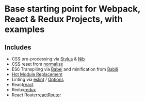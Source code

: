 # Base starting point for Webpack, React & Redux Projects, with examples 

## Includes
- CSS pre-processing via [Stylus][stylus] & [Nib][nib]
- CSS reset from [normalize][normalize]
- ES6 Transpiling via [Babel][babel] and minification from [Babili][babili]
- [Hot Module Replacement][HMR]
- Linting via [eslint][eslint] / [Options][eslint-options]
- React[react][react]
- Redux[redux][redux]
- React Router[reactRouter][reactRouter]



[HMR]: <https://webpack.js.org/concepts/hot-module-replacement/>
[normalize]:<https://github.com/necolas/normalize.css>
[stylus]:<http://stylus-lang.com/>
[nib]:<https://tj.github.io/nib/>
[babel]:<https://babeljs.io/>
[babili]: <https://github.com/babel/babili>
[eslint]:<http://eslint.org/>
[eslint-options]:<http://eslint.org/docs/2.0.0/rules/>
[tape]: <https://github.com/substack/tape>
[react]:<https://reactjs.org/>
[redux]:<https://redux.js.org/docs/introduction/>
[reactRouter]:<https://reacttraining.com/react-router/>
